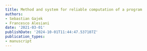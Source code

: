 ```yaml
---
title: Method and system for reliable computation of a program
authors:
- Sebastian Gajek
- Francesco Alesiani
date: '2021-03-01'
publishDate: '2024-10-01T11:44:47.537107Z'
publication_types:
- manuscript
---
```


